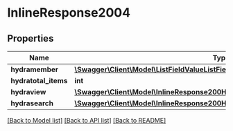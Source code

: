 # InlineResponse2004

## Properties
Name | Type | Description | Notes
------------ | ------------- | ------------- | -------------
**hydramember** | [**\Swagger\Client\Model\ListFieldValueListFieldValueOutputJsonldListFieldValueRead[]**](ListFieldValueListFieldValueOutputJsonldListFieldValueRead.md) |  | 
**hydratotal_items** | **int** |  | [optional] 
**hydraview** | [**\Swagger\Client\Model\InlineResponse200Hydraview**](InlineResponse200Hydraview.md) |  | [optional] 
**hydrasearch** | [**\Swagger\Client\Model\InlineResponse200Hydrasearch**](InlineResponse200Hydrasearch.md) |  | [optional] 

[[Back to Model list]](../../README.md#documentation-for-models) [[Back to API list]](../../README.md#documentation-for-api-endpoints) [[Back to README]](../../README.md)


